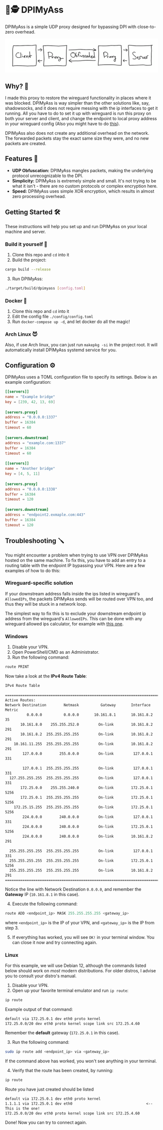 # 🖕🕵 DPIMyAss

DPIMyAss is a simple UDP proxy designed for bypassing DPI with close-to-zero overhead.

![Funny image showing network architecture](./assets/network.svg)

## Why? 🤔

I made this proxy to restore the wireguard functionality in places where it was blocked. DPIMyAss is way simpler than the other solutions like, say, shadowsocks, and it does not require messing with the ip interfaces to get it running. All you have to do to set it up with wireguard is run this proxy on both your server and client, and change the endpoint to local proxy address in your wireguard config (Also you might have to do [this](#wireguard-specific-solution)).

DPIMyAss also does not create any additional overhead on the network. The forwarded packets stay the exact same size they were, and no new packets are created.

## Features 🚀

- **UDP Obfuscation:** DPIMyAss mangles packets, making the underlying protocol unrecognizable to the DPI.
- **Simplicity:** DPIMyAss is extremely simple and small. It's not trying to be what it isn't - there are no custom protocols or complex encryption here.
- **Speed:** DPIMyAss uses simple XOR encryption, which results in almost zero processing overhead.

## Getting Started 🛠️

These instructions will help you set up and run DPIMyAss on your local machine and server.

### Build it yourself 🔨
1. Clone this repo and `cd` into it
2. Build the project:
```bash
cargo build --release
```
3. Run DPIMyAss:
```bash
./target/build/dpimyass [config.toml]
```

### Docker 🐋
1. Clone this repo and `cd` into it
2. Edit the config file `./config/config.toml`
3. Run `docker-compose up -d`, and let docker do all the magic!

### Arch Linux 😈

Also, if use Arch linux, you can just run `makepkg -si` in the project root. It will automatically install DPIMyAss systemd service for you.

## Configuration ⚙️

DPIMyAss uses a TOML configuration file to specify its settings. Below is an example configuration:

```toml
[[servers]]
name = "Example bridge"
key = [239, 42, 13, 69]

[servers.proxy]
address = "0.0.0.0:1337"
buffer = 16384
timeout = 60

[servers.downstream]
address = "example.com:1337"
buffer = 16384
timeout = 60

[[servers]]
name = "Another bridge"
key = [4, 5, 11]

[servers.proxy]
address = "0.0.0.0:1338"
buffer = 16384
timeout = 120

[servers.downstream]
address = "endpoint2.exmaple.com:443"
buffer = 16384
timeout = 120
```

## Troubleshooting 🪛
You might encounter a problem when trying to use VPN over DPIMyAss hosted on the same machine. To fix this, you have to add an entry to a routing table with the endpoint IP bypassing your VPN. Here are a few examples of how to do this:

### Wireguard-specific solution

If your downstream address falls inside the ips listed in wireguard's `AllowedIPs`, the packets DPIMyAss sends will be routed over VPN too, and thus they will be stuck in a network loop.

The simplest way to fix this is to exclude your downstream endpoint ip address from the wireguard's `AllowedIPs`. This can be done with any wireguard allowed ips calculator, for example with [this one](https://www.procustodibus.com/blog/2021/03/wireguard-allowedips-calculator/).


### Windows
1. Disable your VPN.
2. Open PowerShell/CMD as an Administrator.
3. Run the following command:
```powershell
route PRINT
```
Now take a look at the **IPv4 Route Table**:
```
IPv4 Route Table

===========================================================================
Active Routes:
Network Destination        Netmask          Gateway       Interface  Metric
          0.0.0.0          0.0.0.0       10.161.8.1       10.161.8.2     35
       10.161.8.0    255.255.252.0         On-link        10.161.8.2    291
       10.161.8.2  255.255.255.255         On-link        10.161.8.2    291
    10.161.11.255  255.255.255.255         On-link        10.161.8.2    291
        127.0.0.0        255.0.0.0         On-link         127.0.0.1    331

        127.0.0.1  255.255.255.255         On-link         127.0.0.1    331
  127.255.255.255  255.255.255.255         On-link         127.0.0.1    331
       172.25.0.0    255.255.240.0         On-link        172.25.0.1   5256
       172.25.0.1  255.255.255.255         On-link        172.25.0.1   5256
    172.25.15.255  255.255.255.255         On-link        172.25.0.1   5256
        224.0.0.0        240.0.0.0         On-link         127.0.0.1    331
        224.0.0.0        240.0.0.0         On-link        172.25.0.1   5256
        224.0.0.0        240.0.0.0         On-link        10.161.8.2    291

  255.255.255.255  255.255.255.255         On-link         127.0.0.1    331
  255.255.255.255  255.255.255.255         On-link        172.25.0.1   5256
  255.255.255.255  255.255.255.255         On-link        10.161.8.2    291
===========================================================================
```
Notice the line with Network Destination `0.0.0.0`, and remember the **Gateway** IP (`10.161.8.1` in this case).

4. Execute the following command:
```powershell
route ADD <endpoint_ip> MASK 255.255.255.255 <gateway_ip>
```
where `<endpoint_ip>` is the IP of your VPN, and `<gateway_ip>` is the IP from step 3.

5. If everything has worked, you will see `OK!` in your terminal window. You can close it now and try connecting again.

### Linux
For this example, we will use Debian 12, although the commands listed below should work on *most* modern distributions. For older distros, I advise you to consult your distro's manual.
1. Disable your VPN.
2. Open up your favorite terminal emulator and run `ip route`:
```bash
ip route
```
Example output of that command:
```
default via 172.25.0.1 dev eth0 proto kernel
172.25.0.0/20 dev eth0 proto kernel scope link src 172.25.4.60
```
Remember the **default** gateway (`172.25.0.1` in this case).

3. Run the following command:
```bash
sudo ip route add <endpoint_ip> via <gateway_ip>
```
If the command above has worked, you won't see anything in your terminal.

4. Verify that the route has been created, by running:
```bash
ip route
```
Route you have just created should be listed
```
default via 172.25.0.1 dev eth0 proto kernel
1.1.1.1 via 172.25.0.1 dev eth0                                  <-- This is the one!
172.25.0.0/20 dev eth0 proto kernel scope link src 172.25.4.60
```
Done! Now you can try to connect again.

